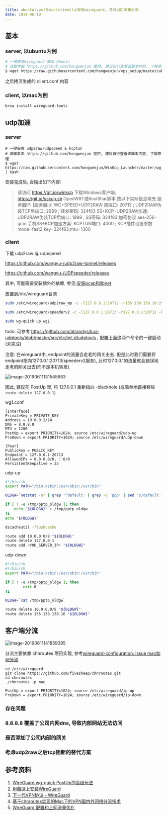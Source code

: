 ```yaml
---
title: ubuntu(vps)与mac(client)上安装wireguard, 并对出口流量分流
date: 2019-06-10
---
```


## 基本

### server, 以ubuntu为例

```bash
# 一键安装wireguard 脚本 Ubuntu
# 该脚本由 https://github.com/hongwenjun 提供, 建议自行查看该脚本内容, 了解原理
$ wget https://raw.githubusercontent.com/hongwenjun/vps_setup/master/ubuntu_wireguard_install.sh | bash
```

之后拷贝生成的 client.conf 内容

### client, 以mac为例

```bash
brew install wireguard-tools
```

## udp加速

### server

```shell
# 一键安装 udp2raw/udpspeed & kcptun
# 该脚本由 https://github.com/hongwenjun 提供, 建议自行查看该脚本内容, 了解原理
$ wget 
https://raw.githubusercontent.com/hongwenjun/WinKcp_Launcher/master/wg_udp2raw.sh | bash
```

安装完成后, 会输出如下内容:

> 请访问 https://git.io/winkcp 下载Windows客户端; https://git.io/sskcp.sh OpenWRT或KoolShar脚本
> 按以下实际信息填充    服务器IP: [服务器ip]
>   WG+SPEED+UDP2RAW 原端口: 20713 ;  UDP2RAW伪装TCP后端口: 2999 ; 转发密码: 324f83
>   SS+KCP+UDP2RAW加速: UDP2RAW伪装TCP后端口: 1999 ; SS密码: 324f83 加密协议 aes-256-gcm
>   手机SS+KCP加速方案: KCPTUN端口: 4000 ; KCP插件设置参数 mode=fast2;key=324f83;mtu=1300

### client

下载 udp2raw 与 udpspeed

https://github.com/wangyu-/udp2raw-tunnel/releases

https://github.com/wangyu-/UDPspeeder/releases

其中, 可能需要安装额外的依赖, 参见:[安装pcap和libnet](https://github.com/wangyu-/udp2raw-multiplatform/wiki/安装pcap和libnet)



放置到/etc/wireguard目录



```bash
sudo /etc/wireguard/udp2raw_mp -c -l127.0.0.1:20712 -r155.138.138.10:2999 -k 324f83 --raw-mode easy-faketcp

sudo /etc/wireguard/speederv2 -c -l127.0.0.1:20713 -r127.0.0.1:20712 -k 324f83 -f20:10 --mode 0

sudo wg-quick up wg1
```



todo: 可参考 https://github.com/atrandys/luci-udptools/blob/master/src/etc/init.d/udptools , 配置上面这两个命令的一键启动(未完成)



注意: 在wireguard中, endpoint的流量会走老的网关出去. 但是此时我们需要将endpoint指向127.0.0.1:20713(speederv2服务), 此时127.0.0.1的流量就会错误地走老的网关出去(而不是本机转发).

![image-20190611131545663](/Users/xj/code/palexu.github.io/_posts/assets/image-20190611131545663.png)

因此, 建议在 PostUp 里, 将 127.0.0.1 重新指向 -blackhole (或简单地直接移除 `route delete 127.0.0.1`)

wg1.conf

```properties
[Interface]
PrivateKey = PRIVATE_KEY
Address = 10.0.0.2/24
DNS = 8.8.8.8
MTU = 1200
PostUp = export PRIORITY=1024; source /etc/wireguard/udp-up
PreDown = export PRIORITY=1024; source /etc/wireguard/udp-down

[Peer]
PublicKey = PUBLIC_KEY
Endpoint = 127.0.0.1:20713
AllowedIPs = 0.0.0.0/0, ::0/0
PersistentKeepalive = 25
```

udp-up

```bash
#!/bin/sh
export PATH="/bin:/sbin:/usr/sbin:/usr/bin"

OLDGW=`netstat -nr | grep '^default' | grep -v 'ppp' | sed 's/default *\([0-9\.]*\) .*/\1/' | awk '{if($1){print $1}}'`

if [ ! -e /tmp/pptp_oldgw ]; then
    echo "${OLDGW}" > /tmp/pptp_oldgw
fi
echo "${OLDGW}"

dscacheutil -flushcache

route add 10.0.0.0/8 "${OLDGW}"
route delete 127.0.0.1
route add <YOU_SERVER_IP> "${OLDGW}"
```

udp-down

```bash
#!/bin/sh
#!/bin/sh
export PATH="/bin:/sbin:/usr/sbin:/usr/bin"

if [ ! -e /tmp/pptp_oldgw ]; then
        exit 0
fi

OLDGW=`cat /tmp/pptp_oldgw`

route delete 10.0.0.0/8 "${OLDGW}"
route delete 155.138.138.10 "${OLDGW}"

```

## 客户端分流

![image-20190611141859385](https://tva2.sinaimg.com/large/006tNc79ly1g3xa5q27nlj30lg0m1q41.jpg)

分流主要依靠 chnroutes 项目实现, 参考[wireguard-configuration: issue mac如何分流](https://github.com/zbinlin/wireguard-configuration/issues/1)

```shell
cd /etc/wireguard
git clone https://github.com/fivesheep/chnroutes.git
cd chnroutes
./chnroutes -p mac
```



```
PostUp = export PRIORITY=1024; source /etc/wireguard/ip-up
PreDown = export PRIORITY=1024; source /etc/wireguard/ip-down
```



### 存在问题 
### 8.8.8.8 覆盖了公司内网dns, 导致内部网站无法访问

### 是否添加了公司内部的网关

### 考虑udp2raw之后tcp阻断的替代方案


## 参考资料

1. [WireGuard wg-quick PostUp的高级玩法](https://sskaje.me/2017/06/wireguard-wg-quick-postup的高级玩法/)
2. [树莓派上安装WireGuard](https://github.com/adrianmihalko/raspberrypiwireguard)
3. [下一代VPN协议 - WireGuard](https://colin-chang.site/linux/part3/wg.html)
4. [基于chnroutes实现的Mac下的VPN国内外网络分流技术](https://blog.csdn.net/offbye/article/details/37871539)
5. [WireGuard 配置和上网流量优化](https://blog.mozcp.com/wireguard-usage/)
